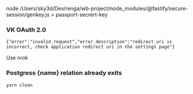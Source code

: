 node /Users/sky3d/Dev/renga/wb-project/node_modules/@fastify/secure-session/genkey.js > passport-secrert-key

### VK OAuth 2.0

`{"error":"invalid_request","error_description":"redirect_uri is incorrect, check application redirect uri in the settings page"}`

Use nrok

### Postgress {name} relation already exits

`yarn clean`
